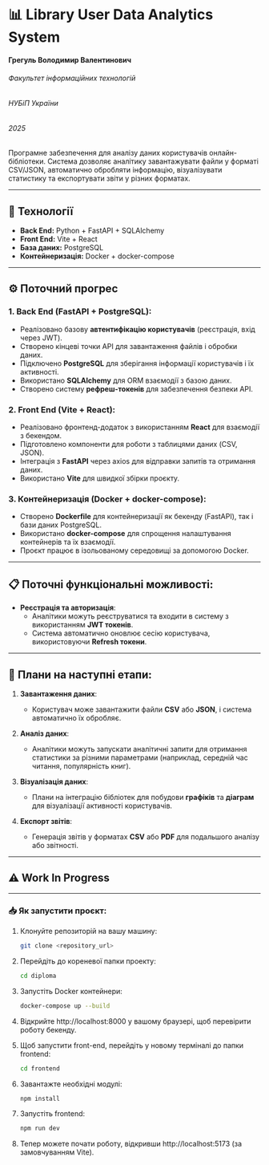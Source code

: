 # 📊 Library User Data Analytics System

#### Грегуль Володимир Валентинович  
###### Факультет інформаційних технологій  
###### НУБіП України  
###### 2025

Програмне забезпечення для аналізу даних користувачів онлайн-бібліотеки. Система дозволяє аналітику завантажувати файли у форматі CSV/JSON, автоматично обробляти інформацію, візуалізувати статистику та експортувати звіти у різних форматах.

---

## 🚀 Технології

- **Back End:** Python + FastAPI + SQLAlchemy
- **Front End:** Vite + React
- **База даних:** PostgreSQL
- **Контейнеризація:** Docker + docker-compose

---

## ⚙️ Поточний прогрес

### 1. **Back End** (FastAPI + PostgreSQL):
   - Реалізовано базову **автентифікацію користувачів** (реєстрація, вхід через JWT).
   - Створено кінцеві точки API для завантаження файлів і обробки даних.
   - Підключено **PostgreSQL** для зберігання інформації користувачів і їх активності.
   - Використано **SQLAlchemy** для ORM взаємодії з базою даних.
   - Створено систему **рефреш-токенів** для забезпечення безпеки API.

### 2. **Front End** (Vite + React):
   - Реалізовано фронтенд-додаток з використанням **React** для взаємодії з бекендом.
   - Підготовлено компоненти для роботи з таблицями даних (CSV, JSON).
   - Інтеграція з **FastAPI** через axios для відправки запитів та отримання даних.
   - Використано **Vite** для швидкої збірки проєкту.

### 3. **Контейнеризація** (Docker + docker-compose):
   - Створено **Dockerfile** для контейнеризації як бекенду (FastAPI), так і бази даних PostgreSQL.
   - Використано **docker-compose** для спрощення налаштування контейнерів та їх взаємодії.
   - Проєкт працює в ізольованому середовищі за допомогою Docker.

---

## 📋 Поточні функціональні можливості:

- **Реєстрація та авторизація**:
   - Аналітики можуть реєструватися та входити в систему з використанням **JWT токенів**.
  - Система автоматично оновлює сесію користувача, використовуючи **Refresh токени**.

---

## 🔧 Плани на наступні етапи:
1. **Завантаження даних**:
   - Користувач може завантажити файли **CSV** або **JSON**, і система автоматично їх обробляє.
   
2. **Аналіз даних**:
   - Аналітики можуть запускати аналітичні запити для отримання статистики за різними параметрами (наприклад, середній час читання, популярність книг).

3. **Візуалізація даних**:
   - Плани на інтеграцію бібліотек для побудови **графіків** та **діаграм** для візуалізації активності користувачів.

4. **Експорт звітів**:
   - Генерація звітів у форматах **CSV** або **PDF** для подальшого аналізу або звітності.


---

## ⚠️ Work In Progress
<!-- Документація буде доповнена під час розробки проєкту -->

---

### 📥 Як запустити проєкт:

1. Клонуйте репозиторій на вашу машину:
   
   ```bash
   git clone <repository_url>
2. Перейдіть до кореневої папки проекту:

    ```bash
    cd diploma
3. Запустіть Docker контейнери:

    ```bash
    docker-compose up --build
4. Відкрийте http://localhost:8000 у вашому браузері, щоб перевірити роботу бекенду.

5. Щоб запустити front-end, перейдіть у новому терміналі до папки frontend:

    ```bash
    cd frontend
6. Завантажте необхідні модулі: 

    ```bash
    npm install
7. Запустіть frontend:
   
   ```bash
   npm run dev
8. Тепер можете почати роботу, відкривши http://localhost:5173 (за замовчуванням Vite).